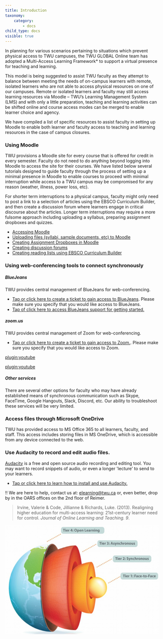 ```yaml
---
title: Introduction
taxonomy:
    category:
        - docs
child_type: docs
visible: true
---
```


In planning for various scenarios pertaining to situations which prevent physical access to TWU campuses, the TWU GLOBAL Online team has adopted a Multi-Access Learning Framework* to support a virtual presence for teaching and learning.

This model is being suggested to assist TWU faculty as they attempt to balance between meeting the needs of on-campus learners with remote, isolated learners who are not able to access physical resources on one of our campuses. Remote or isolated learners and faculty may still access learning resources via Moodle – TWU’s Learning Management System (LMS) and with only a little preparation, teaching and learning activities can be shifted online and course access modes can be merged to enable learner choice and agency.

We have compiled a list of specific resources to assist faculty in setting up Moodle to enable both learner and faculty access to teaching and learning resources in the case of campus closures.

### Using Moodle
TWU provisions a Moodle site for every course that is offered for credit in every semester. Faculty do not need to do anything beyond logging into Moodle to access the site for their courses. We have listed below several tutorials designed to guide faculty through the process of setting up a minimal presence in Moodle to enable courses to proceed with minimal interruption while access to a TWU campus may be compromised for any reason (weather, illness, power loss, etc).

For shorter term interruptions to a physical campus, faculty might only need to post a link to a selection of articles using the EBSCO Curriculum Builder, and then create a discussion forum where learners engage in critical discourse about the articles. Longer term interruptions may require a more fulsome approach including uploading a syllabus, preparing assignment dropboxes and quizzes.
- [Accessing Moodle](https://create.twu.ca/help/moodle/basics/introduction)
- [Uploading files (syllabi, sample documents, etc) to Moodle](http://create.twu.ca/help/moodle/faculty/activity-or-resource/adding-resources)
- [Creating Assignment Dropboxes in Moodle](http://create.twu.ca/help/moodle/faculty/activity-or-resource/creating-an-assignment-dropbox)
- [Creating discussion forums](https://create.twu.ca/help/moodle/faculty/activity-or-resource/creating-a-forum)
- [Creating reading lists using EBSCO Curriculum Builder](http://create.twu.ca/help/moodle/faculty/activity-or-resource/ebsco-curriculum-builder)

### Using web-conferencing tools to connect synchronously
##### BlueJeans
TWU provides central management of BlueJeans for web-conferencing.
- [Tap or click here to create a ticket to gain access to BlueJeans](https://trinitywestern.teamdynamix.com/TDClient/1904/Portal/Requests/ServiceDet?ID=14119). Please make sure you specify that you would like access to BlueJeans.
- [Tap of click here to access BlueJeans support for getting started.](https://support.bluejeans.com/s/getting-started-meetings-user-step-1)

##### zoom.us
TWU provides central management of Zoom for web-conferencing.
- [Tap or click here to create a ticket to gain access to Zoom.](https://trinitywestern.teamdynamix.com/TDClient/1904/Portal/Requests/ServiceDet?ID=14119). Please make sure you specify that you would like access to Zoom.

[plugin:youtube](https://www.youtube.com/watch?v=vFhAEoCF7jg&feature=emb_logo)

[plugin:youtube](https://www.youtube.com/watch?v=AYzPS28rg7E&feature=emb_logo)

##### Other services
There are several other options for faculty who may have already established means of synchronous communication such as Skype, FaceTime, Google Hangouts, Slack, Discord, etc. Our ability to troubleshoot these services will be very limited.

### Access files through Microsoft OneDrive
TWU has provided access to MS Office 365 to all learners, faculty, and staff. This access includes storing files in MS OneDrive, which is accessible from any device connected to the web.

### Use Audacity to record and edit audio files.
[Audacity](https://www.audacityteam.org/) is a free and open source audio recording and editing tool. You may want to record snippets of audio, or even a longer 'lecture' to send to your learners.
- [Tap or click here to learn how to install and use Audacity.](https://create.twu.ca/help/other-web-tools/audacity)


!! We are here to help, contact us at: elearning@twu.ca or, even better, drop by in the OARS offices on the 2nd floor of Reimer.

> Irvine, Valerie & Code, Jillianne & Richards, Luke. (2013). Realigning higher education for multi-access learning: 21st-century learner need for control. *Journal of Online Learning and Teaching. 9*.

![](irvine_fig1.jpg)
